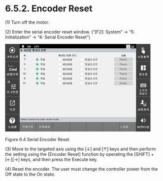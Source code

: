 ﻿# 6.5.2. Encoder Reset


(1)	Turn off the motor.

(2)	Enter the serial encoder reset window. (“[F2]: System” → “5: Initialization” → “4: Serial Encoder Reset”)



![](../../_assets/그림_6.4_시리얼_엔코더_리셋.png)
 
Figure 6.4 Serial Encoder Reset


(3)	Move to the targeted axis using the [↓] and [↑] keys and then perform the setting using the [Encoder Reset] function by operating the [SHIFT] + [←][→] keys, and then press the Execute key.

(4)	Reset the encoder. The user must change the controller power from the Off state to the On state.
 
